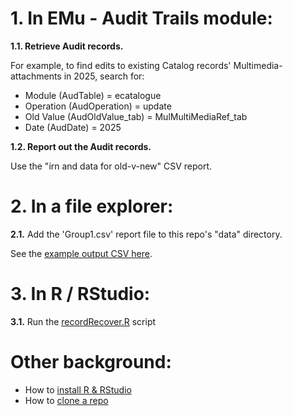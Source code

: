 # 1. In EMu - Audit Trails module:

**1.1. Retrieve Audit records.**

For example, to find edits to existing Catalog records' Multimedia-attachments in 2025, search for:  
- Module (AudTable) = ecatalogue
- Operation (AudOperation) = update
- Old Value (AudOldValue_tab) = MulMultiMediaRef_tab
- Date (AudDate) = 2025
 
**1.2. Report out the Audit records.**

Use the "irn and data for old-v-new" CSV report.

# 2. In a file explorer:

**2.1.** Add the 'Group1.csv' report file to this repo's "data" directory.

See the [example output CSV here](https://github.com/fieldmuseum/EMuAuditTools/blob/main/data/Group1.csv).

# 3.  In R / RStudio:

**3.1.** Run the [recordRecover.R](recordRecover.R) script


# Other background:
- How to [install R & RStudio](https://posit.co/download/rstudio-desktop/) 
- How to [clone a repo](https://docs.github.com/en/repositories/creating-and-managing-repositories/cloning-a-repository?tool=desktop&platform=windows) 
